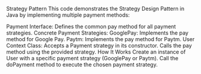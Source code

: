 Strategy Pattern
This code demonstrates the Strategy Design Pattern in Java by implementing multiple payment methods:

Payment Interface: Defines the common pay method for all payment strategies.
Concrete Payment Strategies:
GooglePay: Implements the pay method for Google Pay.
Paytm: Implements the pay method for Paytm.
User Context Class:
Accepts a Payment strategy in its constructor.
Calls the pay method using the provided strategy.
How It Works
Create an instance of User with a specific payment strategy (GooglePay or Paytm).
Call the doPayment method to execute the chosen payment strategy.
